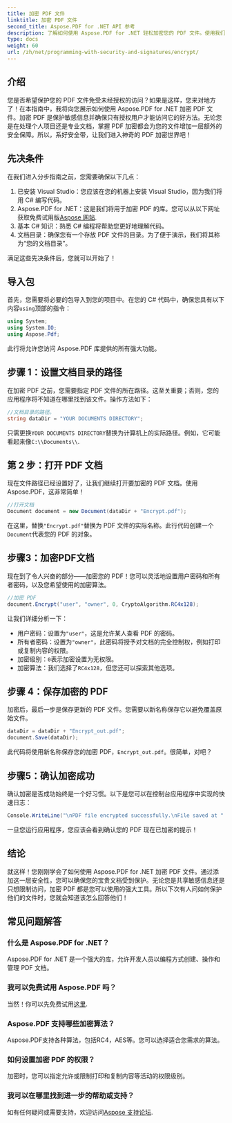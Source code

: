 ```yaml
---
title: 加密 PDF 文件
linktitle: 加密 PDF 文件
second_title: Aspose.PDF for .NET API 参考
description: 了解如何使用 Aspose.PDF for .NET 轻松加密您的 PDF 文件。使用我们简单的分步指南保护敏感信息。
type: docs
weight: 60
url: /zh/net/programming-with-security-and-signatures/encrypt/
---
```

## 介绍

您是否希望保护您的 PDF 文件免受未经授权的访问？如果是这样，您来对地方了！在本指南中，我将向您展示如何使用 Aspose.PDF for .NET 加密 PDF 文件。加密 PDF 是保护敏感信息并确保只有授权用户才能访问它的好方法。无论您是在处理个人项目还是专业文档，掌握 PDF 加密都会为您的文件增加一层额外的安全保障。所以，系好安全带，让我们进入神奇的 PDF 加密世界吧！

## 先决条件

在我们进入分步指南之前，您需要确保以下几点：

1. 已安装 Visual Studio：您应该在您的机器上安装 Visual Studio，因为我们将用 C# 编写代码。
2.  Aspose.PDF for .NET：这是我们将用于加密 PDF 的库。您可以从以下网址获取免费试用版[Aspose 网站](https://releases.aspose.com/).
3. 基本 C# 知识：熟悉 C# 编程将帮助您更好地理解代码。
4. 文档目录：确保您有一个存放 PDF 文件的目录。为了便于演示，我们将其称为“您的文档目录”。

满足这些先决条件后，您就可以开始了！

## 导入包

首先，您需要将必要的包导入到您的项目中。在您的 C# 代码中，确保您具有以下内容`using`顶部的指令：

```csharp
using System;
using System.IO;
using Aspose.Pdf;
```

此行将允许您访问 Aspose.PDF 库提供的所有强大功能。

## 步骤 1：设置文档目录的路径

在加密 PDF 之前，您需要指定 PDF 文件的所在路径。这至关重要；否则，您的应用程序将不知道在哪里找到该文件。操作方法如下：

```csharp
//文档目录的路径。
string dataDir = "YOUR DOCUMENTS DIRECTORY";
```

只需更换`YOUR DOCUMENTS DIRECTORY`替换为计算机上的实际路径。例如，它可能看起来像`C:\\Documents\\`.

## 第 2 步：打开 PDF 文档

现在文件路径已经设置好了，让我们继续打开要加密的 PDF 文档。使用 Aspose.PDF，这非常简单！

```csharp
//打开文档
Document document = new Document(dataDir + "Encrypt.pdf");
```

在这里，替换`"Encrypt.pdf"`替换为 PDF 文件的实际名称。此行代码创建一个`Document`代表您的 PDF 的对象。

## 步骤3：加密PDF文档

现在到了令人兴奋的部分——加密您的 PDF！您可以灵活地设置用户密码和所有者密码，以及您希望使用的加密算法。

```csharp
//加密 PDF
document.Encrypt("user", "owner", 0, CryptoAlgorithm.RC4x128);
```

让我们详细分析一下：
- 用户密码：设置为`"user"`，这是允许某人查看 PDF 的密码。
- 所有者密码：设置为`"owner"`，此密码将授予对文档的完全控制权，例如打印或复制内容的权限。
- 加密级别：`0`表示加密设置为无权限。
- 加密算法：我们选择了`RC4x128`，但您还可以探索其他选项。

## 步骤 4：保存加密的 PDF

加密后，最后一步是保存更新的 PDF 文件。您需要以新名称保存它以避免覆盖原始文件。

```csharp
dataDir = dataDir + "Encrypt_out.pdf";
document.Save(dataDir);
```

此代码将使用新名称保存您的加密 PDF，`Encrypt_out.pdf`。很简单，对吧？

## 步骤5：确认加密成功

确认加密是否成功始终是一个好习惯。以下是您可以在控制台应用程序中实现的快速日志：

```csharp
Console.WriteLine("\nPDF file encrypted successfully.\nFile saved at " + dataDir);
```

一旦您运行应用程序，您应该会看到确认您的 PDF 现在已加密的提示！

## 结论

就这样！您刚刚学会了如何使用 Aspose.PDF for .NET 加密 PDF 文件。通过添加这一层安全性，您可以确保您的宝贵文档受到保护。无论您是共享敏感信息还是只想限制访问，加密 PDF 都是您可以使用的强大工具。所以下次有人问如何保护他们的文件时，您就会知道该怎么回答他们！

## 常见问题解答

### 什么是 Aspose.PDF for .NET？
Aspose.PDF for .NET 是一个强大的库，允许开发人员以编程方式创建、操作和管理 PDF 文档。

### 我可以免费试用 Aspose.PDF 吗？
当然！你可以先免费试用[这里](https://releases.aspose.com/).

### Aspose.PDF 支持哪些加密算法？
Aspose.PDF支持各种算法，包括RC4，AES等。您可以选择适合您需求的算法。

### 如何设置加密 PDF 的权限？
加密时，您可以指定允许或限制打印和复制内容等活动的权限级别。

### 我可以在哪里找到进一步的帮助或支持？
如有任何疑问或需要支持，欢迎访问[Aspose 支持论坛](https://forum.aspose.com/c/pdf/10).